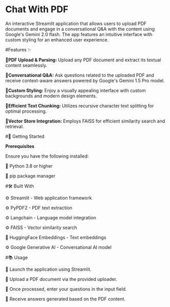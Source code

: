 # Chat With PDF
An interactive Streamlit application that allows users to upload PDF documents and engage in a conversational Q&A with the content using Google's Gemini 2.0 flash. The app features an intuitive interface with custom styling for an enhanced user experience.

#Features ✨

📍**PDF Upload & Parsing:** Upload any PDF document and extract its textual content seamlessly.

📍**Conversational Q&A:** Ask questions related to the uploaded PDF and receive context-aware answers powered by Google's Gemini 1.5 Pro model.

📍**Custom Styling:** Enjoy a visually appealing interface with custom backgrounds and modern design elements.

📍**Efficient Text Chunking:** Utilizes recursive character text splitting for optimal processing.

📍**Vector Store Integration:** Employs FAISS for efficient similarity search and retrieval.

#🚀 Getting Started

**Prerequisites**

Ensure you have the following installed:

📌 Python 3.8 or higher

📌 pip package manager

#🛠️ Built With

⚙️ Streamlit - Web application framework

⚙️ PyPDF2 - PDF text extraction

⚙️ Langchain - Language model integration

⚙️ FAISS - Vector similarity search

🤗 HuggingFace Embeddings - Text embeddings

⚙️ Google Generative AI - Conversational AI model

#📚 Usage

🔅 Launch the application using Streamlit.

🔅 Upload a PDF document via the provided uploader.

🔅 Once processed, enter your questions in the input field.

🔅 Receive answers generated based on the PDF content.
